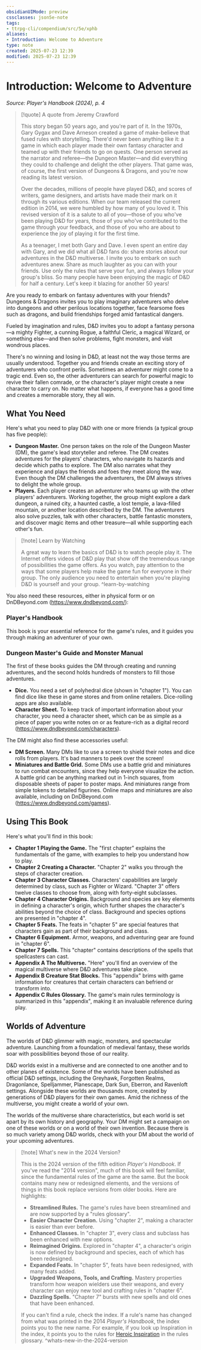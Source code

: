 ```yaml
---
obsidianUIMode: preview
cssclasses: json5e-note
tags:
- ttrpg-cli/compendium/src/5e/xphb
aliases:
- Introduction: Welcome to Adventure
type: note
created: 2025-07-23 12:39
modified: 2025-07-23 12:39
---
```

# Introduction: Welcome to Adventure
*Source: Player's Handbook (2024), p. 4* 

> [!quote] A quote from Jeremy Crawford  
> 
> This story began 50 years ago, and you're part of it. In the 1970s, Gary Gygax and Dave Arneson created a game of make-believe that fused rules with storytelling. There'd never been anything like it: a game in which each player made their own fantasy character and teamed up with their friends to go on quests. One person served as the narrator and referee—the Dungeon Master—and did everything they could to challenge and delight the other players. That game was, of course, the first version of Dungeons & Dragons, and you're now reading its latest version.
> 
> Over the decades, millions of people have played D&D, and scores of writers, game designers, and artists have made their mark on it through its various editions. When our team released the current edition in 2014, we were humbled by how many of you loved it. This revised version of it is a salute to all of you—those of you who've been playing D&D for years, those of you who've contributed to the game through your feedback, and those of you who are about to experience the joy of playing it for the first time.
> 
> As a teenager, I met both Gary and Dave. I even spent an entire day with Gary, and we did what all D&D fans do: share stories about our adventures in the D&D multiverse. I invite you to embark on such adventures anew. Share as much laughter as you can with your friends. Use only the rules that serve your fun, and always follow your group's bliss. So many people have been enjoying the magic of D&D for half a century. Let's keep it blazing for another 50 years!

Are you ready to embark on fantasy adventures with your friends? Dungeons & Dragons invites you to play imaginary adventurers who delve into dungeons and other perilous locations together, face fearsome foes such as dragons, and build friendships forged amid fantastical dangers.

Fueled by imagination and rules, D&D invites you to adopt a fantasy persona—a mighty Fighter, a cunning Rogue, a faithful Cleric, a magical Wizard, or something else—and then solve problems, fight monsters, and visit wondrous places.

There's no winning and losing in D&D, at least not the way those terms are usually understood. Together you and friends create an exciting story of adventurers who confront perils. Sometimes an adventurer might come to a tragic end. Even so, the other adventurers can search for powerful magic to revive their fallen comrade, or the character's player might create a new character to carry on. No matter what happens, if everyone has a good time and creates a memorable story, they all win.

## What You Need

Here's what you need to play D&D with one or more friends (a typical group has five people):

- **Dungeon Master.** One person takes on the role of the Dungeon Master (DM), the game's lead storyteller and referee. The DM creates adventures for the players' characters, who navigate its hazards and decide which paths to explore. The DM also narrates what they experience and plays the friends and foes they meet along the way. Even though the DM challenges the adventurers, the DM always strives to delight the whole group.  
- **Players.** Each player creates an adventurer who teams up with the other players' adventurers. Working together, the group might explore a dark dungeon, a ruined city, a haunted castle, a lost temple, a lava-filled mountain, or another location described by the DM. The adventurers also solve puzzles, talk with other characters, battle fantastic monsters, and discover magic items and other treasure—all while supporting each other's fun.  

> [!note] Learn by Watching
> 
> A great way to learn the basics of D&D is to watch people play it. The Internet offers videos of D&D play that show off the tremendous range of possibilities the game offers. As you watch, pay attention to the ways that some players help make the game fun for everyone in their group. The only audience you need to entertain when you're playing D&D is yourself and your group.
^learn-by-watching

You also need these resources, either in physical form or on <span class='tip' title=':^)'>DnDBeyond.com (https://www.dndbeyond.com/)</span>:

### Player's Handbook

This book is your essential reference for the game's rules, and it guides you through making an adventurer of your own.

### Dungeon Master's Guide and Monster Manual

The first of these books guides the DM through creating and running adventures, and the second holds hundreds of monsters to fill those adventures.

- **Dice.** You need a set of polyhedral dice (shown in "chapter 1"). You can find dice like these in game stores and from online retailers. Dice-rolling apps are also available.  
- **Character Sheet.** To keep track of important information about your character, you need a character sheet, which can be as simple as a piece of paper you write notes on or as feature-rich as a digital record (https://www.dndbeyond.com/characters).  

The DM might also find these accessories useful:

- **DM Screen.** Many DMs like to use a screen to shield their notes and dice rolls from players. It's bad manners to peek over the screen!  
- **Miniatures and Battle Grid.** Some DMs use a battle grid and miniatures to run combat encounters, since they help everyone visualize the action. A battle grid can be anything marked out in 1-inch squares, from disposable sheets of paper to poster maps. And miniatures range from simple tokens to detailed figurines. Online maps and miniatures are also available, including on DnDBeyond.com (https://www.dndbeyond.com/games).  

## Using This Book

Here's what you'll find in this book:

- **Chapter 1 Playing the Game.** The "first chapter" explains the fundamentals of the game, with examples to help you understand how to play.  
- **Chapter 2 Creating a Character.** "Chapter 2" walks you through the steps of character creation.  
- **Chapter 3 Character Classes.** Characters' capabilities are largely determined by class, such as Fighter or Wizard. "Chapter 3" offers twelve classes to choose from, along with forty-eight subclasses.  
- **Chapter 4 Character Origins.** Background and species are key elements in defining a character's origin, which further shapes the character's abilities beyond the choice of class. Background and species options are presented in "chapter 4".  
- **Chapter 5 Feats.** The feats in "chapter 5" are special features that characters gain as part of their background and class.  
- **Chapter 6 Equipment.** Armor, weapons, and adventuring gear are found in "chapter 6".  
- **Chapter 7 Spells.** This "chapter" contains descriptions of the spells that spellcasters can cast.  
- **Appendix A The Multiverse.** "Here" you'll find an overview of the magical multiverse where D&D adventures take place.  
- **Appendix B Creature Stat Blocks.** This "appendix" brims with game information for creatures that certain characters can befriend or transform into.  
- **Appendix C Rules Glossary.** The game's main rules terminology is summarized in this "appendix", making it an invaluable reference during play.  

## Worlds of Adventure

The worlds of D&D glimmer with magic, monsters, and spectacular adventure. Launching from a foundation of medieval fantasy, these worlds soar with possibilities beyond those of our reality.

D&D worlds exist in a multiverse and are connected to one another and to other planes of existence. Some of the worlds have been published as official D&D settings, including the Greyhawk, Forgotten Realms, Dragonlance, Spelljammer, Planescape, Dark Sun, Eberron, and Ravenloft settings. Alongside these worlds are thousands more, created by generations of D&D players for their own games. Amid the richness of the multiverse, you might create a world of your own.

The worlds of the multiverse share characteristics, but each world is set apart by its own history and geography. Your DM might set a campaign on one of these worlds or on a world of their own invention. Because there is so much variety among D&D worlds, check with your DM about the world of your upcoming adventures.

> [!note] What's new in the 2024 Version?
> 
> This is the 2024 version of the fifth edition *Player's Handbook*. If you've read the "2014 version", much of this book will feel familiar, since the fundamental rules of the game are the same. But the book contains many new or redesigned elements, and the versions of things in this book replace versions from older books. Here are highlights:
> 
> - **Streamlined Rules.** The game's rules have been streamlined and are now supported by a "rules glossary".  
> - **Easier Character Creation.** Using "chapter 2", making a character is easier than ever before.  
> - **Enhanced Classes.** In "chapter 3", every class and subclass has been enhanced with new options.  
> - **Reimagined Origins.** Explored in "chapter 4", a character's origin is now defined by background and species, each of which has been redesigned.  
> - **Expanded Feats.** In "chapter 5", feats have been redesigned, with many feats added.  
> - **Upgraded Weapons, Tools, and Crafting.** Mastery properties transform how weapon wielders use their weapons, and every character can enjoy new tool and crafting rules in "chapter 6".  
> - **Dazzling Spells.** "Chapter 7" bursts with new spells and old ones that have been enhanced.  
> 
> If you can't find a rule, check the index. If a rule's name has changed from what was printed in the 2014 *Player's Handbook*, the index points you to the new name. For example, if you look up Inspiration in the index, it points you to the rules for [Heroic Inspiration](/03_Mechanics/CLI/variant-rules/heroic-inspiration-xphb.md) in the rules glossary.
^whats-new-in-the-2024-version